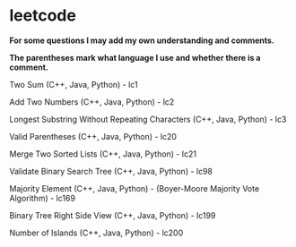 # leetcode

**For some questions I may add my own understanding and comments.**

**The parentheses mark what language I use and whether there is a comment.**

Two Sum (C++, Java, Python) - lc1

Add Two Numbers (C++, Java, Python) - lc2

Longest Substring Without Repeating Characters (C++, Java, Python) - lc3

Valid Parentheses (C++, Java, Python) - lc20

Merge Two Sorted Lists (C++, Java, Python) - lc21

Validate Binary Search Tree (C++, Java, Python) - lc98

Majority Element (C++, Java, Python) - (Boyer-Moore Majority Vote Algorithm) - lc169

Binary Tree Right Side View (C++, Java, Python) - lc199

Number of Islands (C++, Java, Python) - lc200